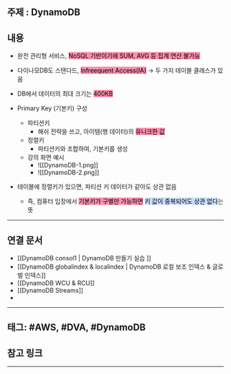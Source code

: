 

## 주제 :  DynamoDB



## 내용 

- 완전 관리형 서비스, <mark style="background: #FF5582A6;">NoSQL 기반이기에 SUM, AVG 등 집계 연산 불가능</mark>
- 다이나모DB도 스탠다드, <mark style="background: #FF5582A6;">Infreequent Access(IA)</mark> -> 두 가지 테이블 클래스가 있음
- DB에서 데이터의 최대 크기는 <mark style="background: #FF5582A6;">400KB</mark> 


- Primary Key (기본키) 구성
	- 파티션키
		- 해쉬 전략을 쓰고, 아이템(행 데이터)의 <mark style="background: #FF5582A6;">유니크한 값</mark>	
	 - 정렬키
		 - 파티션키와 조합하여, 기본키를 생성
	 - 강의 화면 예시
		 - ![[DynamoDB-1.png]]
		- ![[DynamoDB-2.png]]

- 테이블에 정렬키가 있으면, 파티션 키 데이터가 같아도 상관 없음
	- 즉, 컴퓨터 입장에서 <mark style="background: #FF5582A6;">기본키가 구별만 가능하면</mark> <mark style="background: #ADCCFFA6;">키 값이 중복되어도 상관 없다</mark>는 뜻




----


## 연결 문서

- [[DynamoDB consol1 | DynamoDB 만들기 실습 ]]
- [[DynamoDB globalindex & localindex | DynamoDB 로컬 보조 인덱스 & 글로벌 인덱스]]
- [[DynamoDB WCU & RCU]]
- [[DynamoDB Streams]]
- 







---

## 태그: #AWS, #DVA, #DynamoDB






## 참고 링크




---
